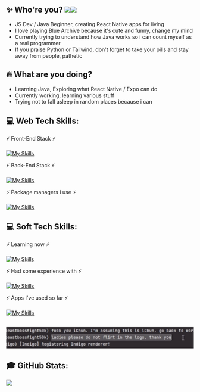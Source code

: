 ## ✨ Who're you?  [![](https://visitcount.itsvg.in/api?id=rynn-lee&label=Views&color=6&icon=1&pretty=true)](https://visitcount.itsvg.in)[![](https://rynn-lee-bio.vercel.app/api/getViews?github=true)](https://rynn-lee-bio.vercel.app)
<ul>
<li>JS Dev / Java Beginner, creating React Native apps for living</li>
<li>I love playing Blue Archive because it's cute and funny, change my mind</li>
<li>Currently trying to understand how Java works so i can count myself as a real programmer</li>
<li>If you praise Python or Tailwind, don't forget to take your pills and stay away from people, pathetic</li>
</ul>

## 🔥 What are you doing?
<ul>
<li>Learning Java, Exploring what React Native / Expo can do
<li>Currently working, learning various stuff</li>
<li>Trying not to fall asleep in random places because i can</li>
</ul>

## 💻 Web Tech Skills:
⚡ Front-End Stack ⚡<br><br>
[![My Skills](https://skillicons.dev/icons?i=react,sass,typescript,javascript,redux)](https://skillicons.dev)

⚡ Back-End Stack ⚡<br><br>
[![My Skills](https://skillicons.dev/icons?i=mongodb,nodejs,expressjs,mysql)](https://skillicons.dev)

⚡ Package managers i use ⚡<br><br>
[![My Skills](https://skillicons.dev/icons?i=npm,pnpm)](https://skillicons.dev)

## 💻 Soft Tech Skills:
⚡ Learning now ⚡<br><br>
[![My Skills](https://skillicons.dev/icons?i=java)](https://skillicons.dev)

⚡ Had some experience with ⚡<br><br>
[![My Skills](https://skillicons.dev/icons?i=cpp,cs,python,rust,php)](https://skillicons.dev)

⚡ Apps I've used so far ⚡ <br><br>
[![My Skills](https://skillicons.dev/icons?i=vscode,vscodium,androidstudio,postman,idea)](https://skillicons.dev)

## 
![Best phare in existance](https://github.com/Rynn-Lee/Rynn-Lee/blob/main/image.png)

## 🎓 GitHub Stats:
![](http://github-profile-summary-cards.vercel.app/api/cards/profile-details?username=rynn-lee&theme=dark)
